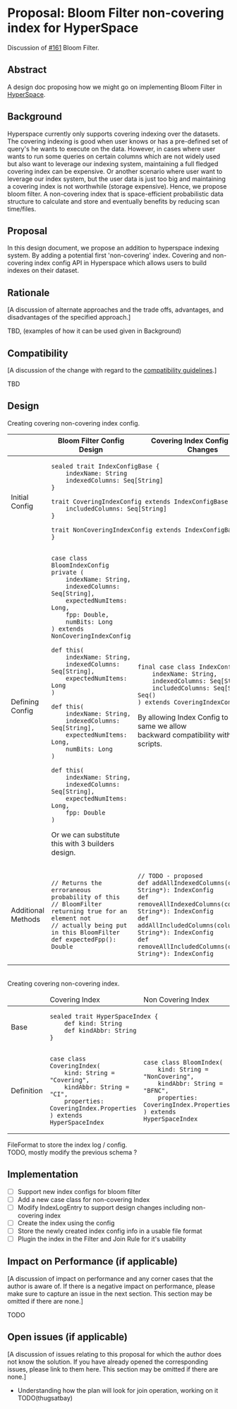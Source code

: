 # Proposal: Bloom Filter non-covering index for HyperSpace

Discussion of [#161](https://github.com/microsoft/hyperspace/issues/161) Bloom Filter.

## Abstract

A design doc proposing how we might go on implementing Bloom Filter in [HyperSpace](https://github.com/microsoft/hyperspace). 

## Background

Hyperspace currently only supports covering indexing over the datasets. The covering indexing is good
when user knows or has a pre-defined set of query's he wants to execute on the data. However, in cases where 
user wants to run some queries on certain columns which are not widely used but also want to leverage our
indexing system, maintaining a full fledged covering index can be expensive. Or another scenario where user want 
to leverage our index system, but the user data is just too big and maintaining a covering index is not 
worthwhile (storage expensive). Hence, we propose bloom filter. A non-covering index that is space-efficient 
probabilistic data structure to calculate and store and eventually benefits by reducing scan time/files.

## Proposal

In this design document, we propose an addition to hyperspace indexing system. By adding a potential first 
'non-covering' index.
Covering and non-covering index config API in Hyperspace which allows users to build indexes on their dataset.

## Rationale

[A discussion of alternate approaches and the trade offs, advantages, and disadvantages of the specified approach.]

TBD, (examples of how it can be used given in Background)

## Compatibility

[A discussion of the change with regard to the
[compatibility guidelines](../../COMPATIBILITY.md).]

TBD

## Design

Creating covering non-covering index config.
<table>
<thead>
<tr>
    <th></th>
    <th>Bloom Filter Config Design</th>
    <th>Covering Index Config Design Changes</th>
</tr>
</thead>
<tbody>

<tr>
<td>Initial Config</td>
<td colspan="2">

    sealed trait IndexConfigBase {
        indexName: String
        indexedColumns: Seq[String]
    }

    trait CoveringIndexConfig extends IndexConfigBase {
        includedColumns: Seq[String]
    }

    trait NonCoveringIndexConfig extends IndexConfigBase {
    } 
</td>
</tr>

<tr>
<td>Defining Config</td>
<td>

    case class BloomIndexConfig private (
        indexName: String, 
        indexedColumns: Seq[String], 
        expectedNumItems: Long, 
        fpp: Double, 
        numBits: Long
    ) extends NonCoveringIndexConfig

    def this(
        indexName: String, 
        indexedColumns: Seq[String], 
        expectedNumItems: Long
    )

    def this(
        indexName: String, 
        indexedColumns: Seq[String], 
        expectedNumItems: Long,
        numBits: Long
    )

    def this(
        indexName: String, 
        indexedColumns: Seq[String], 
        expectedNumItems: Long, 
        fpp: Double
    )

Or we can substitute this with 3 builders design.
</td>
<td>

    final case class IndexConfig(
        indexName: String,
        indexedColumns: Seq[String],
        includedColumns: Seq[String] = Seq()
    ) extends CoveringIndexConfig

By allowing Index Config to remain same we allow <br>
backward compatibility with older scripts.
</td>
</tr>

<tr>
<td>Additional Methods</td>
<td>
    
    // Returns the erroraneous probability of this 
    // BloomFilter returning true for an element not 
    // actually being put in this BloomFilter 
    def expectedFpp(): Double   
</td>
<td>
    
    // TODO - proposed
    def addAllIndexedColumns(columnName: String*): IndexConfig
    def removeAllIndexedColumns(columnName: String*): IndexConfig
    def addAllIncludedColumns(columnName: String*): IndexConfig
    def removeAllIncludedColumns(columnName: String*): IndexConfig
</td>
</tr>
</tbody>
</table>

<br>
Creating covering non-covering index.
<table>
<thead>
<tr>
<td></td>
<td>Covering Index</td>
<td>Non Covering Index</td>
</tr>
</thead>
<tbody>
<tr>
<td>Base</td>
<td colspan="2">

    sealed trait HyperSpaceIndex {
        def kind: String
        def kindAbbr: String
    }
</td>
</tr>
<tr>
<td>Definition</td>
<td>

    case class CoveringIndex(
        kind: String = "Covering", 
        kindAbbr: String = "CI", 
        properties: CoveringIndex.Properties
    ) extends HyperSpaceIndex
</td>
<td>
    
    case class BloomIndex(
        kind: String = "NonCovering", 
        kindAbbr: String = "BFNC", 
        properties: CoveringIndex.Properties
    ) extends HyperSpaceIndex
</td>
</tr>
</tbody>
</table>

FileFormat to store the index log / config. <br>
TODO, mostly modify the previous schema ?

## Implementation

- [ ] Support new index configs for bloom filter
- [ ] Add a new case class for non-covering Index
- [ ] Modify IndexLogEntry to support design changes including non-covering index
- [ ] Create the index using the config
- [ ] Store the newly created index config info in a usable file format
- [ ] Plugin the index in the Filter and Join Rule for it's usability

## Impact on Performance (if applicable)

[A discussion of impact on performance and any corner cases that the author is aware of. If there is a negative impact on performance, please make sure
to capture an issue in the next section. This section may be omitted if there are none.]

TODO

## Open issues (if applicable)

[A discussion of issues relating to this proposal for which the author does not
know the solution. If you have already opened the corresponding issues, please link
to them here. This section may be omitted if there are none.]

- Understanding how the plan will look for join operation, working on it TODO(thugsatbay)
